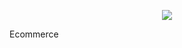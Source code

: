 <p align="center"><img src="https://i.mdhtcdn.net/moldavianheart/logo/mdht@300.png"></p>

Ecommerce

